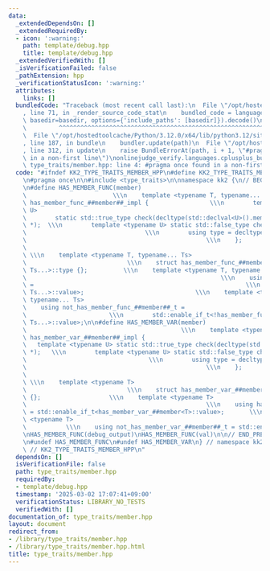 ```yaml
---
data:
  _extendedDependsOn: []
  _extendedRequiredBy:
  - icon: ':warning:'
    path: template/debug.hpp
    title: template/debug.hpp
  _extendedVerifiedWith: []
  _isVerificationFailed: false
  _pathExtension: hpp
  _verificationStatusIcon: ':warning:'
  attributes:
    links: []
  bundledCode: "Traceback (most recent call last):\n  File \"/opt/hostedtoolcache/Python/3.12.0/x64/lib/python3.12/site-packages/onlinejudge_verify/documentation/build.py\"\
    , line 71, in _render_source_code_stat\n    bundled_code = language.bundle(stat.path,\
    \ basedir=basedir, options={'include_paths': [basedir]}).decode()\n          \
    \         ^^^^^^^^^^^^^^^^^^^^^^^^^^^^^^^^^^^^^^^^^^^^^^^^^^^^^^^^^^^^^^^^^^^^^^^^^^^^^^^^^\n\
    \  File \"/opt/hostedtoolcache/Python/3.12.0/x64/lib/python3.12/site-packages/onlinejudge_verify/languages/cplusplus.py\"\
    , line 187, in bundle\n    bundler.update(path)\n  File \"/opt/hostedtoolcache/Python/3.12.0/x64/lib/python3.12/site-packages/onlinejudge_verify/languages/cplusplus_bundle.py\"\
    , line 312, in update\n    raise BundleErrorAt(path, i + 1, \"#pragma once found\
    \ in a non-first line\")\nonlinejudge_verify.languages.cplusplus_bundle.BundleErrorAt:\
    \ type_traits/member.hpp: line 4: #pragma once found in a non-first line\n"
  code: "#ifndef KK2_TYPE_TRAITS_MEMBER_HPP\n#define KK2_TYPE_TRAITS_MEMBER_HPP 1\n\
    \n#pragma once\n\n#include <type_traits>\n\nnamespace kk2 {\n// BEGIN_PRESERVE_NEWLINES\n\
    \n#define HAS_MEMBER_FUNC(member)                                            \
    \                        \\\n    template <typename T, typename... Ts> struct\
    \ has_member_func_##member##_impl {                 \\\n        template <typename\
    \ U>                                                                      \\\n\
    \        static std::true_type check(decltype(std::declval<U>().member(std::declval<Ts>()...))\
    \ *);  \\\n        template <typename U> static std::false_type check(...);  \
    \                                 \\\n        using type = decltype(check<T>(nullptr));\
    \                                                  \\\n    };                \
    \                                                                            \
    \ \\\n    template <typename T, typename... Ts>                              \
    \                            \\\n    struct has_member_func_##member : has_member_func_##member##_impl<T,\
    \ Ts...>::type {};          \\\n    template <typename T, typename... Ts>    \
    \                                                      \\\n    using has_member_func_##member##_t\
    \ =                                                           \\\n        std::enable_if_t<has_member_func_##member<T,\
    \ Ts...>::value>;                               \\\n    template <typename T,\
    \ typename... Ts>                                                          \\\n\
    \    using not_has_member_func_##member##_t =                                \
    \                       \\\n        std::enable_if_t<!has_member_func_##member<T,\
    \ Ts...>::value>;\n\n#define HAS_MEMBER_VAR(member)                          \
    \                                           \\\n    template <typename T> struct\
    \ has_member_var_##member##_impl {                                  \\\n     \
    \   template <typename U> static std::true_type check(decltype(std::declval<U>().member)\
    \ *);   \\\n        template <typename U> static std::false_type check(...); \
    \                                  \\\n        using type = decltype(check<T>(nullptr));\
    \                                                  \\\n    };                \
    \                                                                            \
    \ \\\n    template <typename T>                                              \
    \                            \\\n    struct has_member_var_##member : has_member_var_##member##_impl<T>::type\
    \ {};                   \\\n    template <typename T>                        \
    \                                                  \\\n    using has_member_var_##member##_t\
    \ = std::enable_if_t<has_member_var_##member<T>::value>;       \\\n    template\
    \ <typename T>                                                               \
    \           \\\n    using not_has_member_var_##member##_t = std::enable_if_t<!has_member_var_##member<T>::value>;\n\
    \nHAS_MEMBER_FUNC(debug_output)\nHAS_MEMBER_FUNC(val)\n\n// END_PRESERVE_NEWLINES\n\
    \n#undef HAS_MEMBER_FUNC\n#undef HAS_MEMBER_VAR\n} // namespace kk2\n\n#endif\
    \ // KK2_TYPE_TRAITS_MEMBER_HPP\n"
  dependsOn: []
  isVerificationFile: false
  path: type_traits/member.hpp
  requiredBy:
  - template/debug.hpp
  timestamp: '2025-03-02 17:07:41+09:00'
  verificationStatus: LIBRARY_NO_TESTS
  verifiedWith: []
documentation_of: type_traits/member.hpp
layout: document
redirect_from:
- /library/type_traits/member.hpp
- /library/type_traits/member.hpp.html
title: type_traits/member.hpp
---
```

